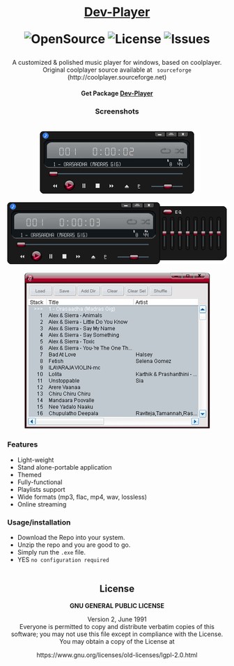 <h1 align="center">

[Dev-Player](https://github.com/devallabharath/Dev-Player)

![OpenSource](https://img.shields.io/badge/OpenSource-Yes-green)
![License](https://img.shields.io/badge/License-GPL2-blue)
![Issues](https://img.shields.io/github/issues/devallabharath/Dev-Player?style=flat)

</h1>

<p align="center">
A customized & polished music player for windows, based on coolplayer.<br>
Original coolplayer source available at <code> sourceforge</code>  (http://coolplayer.sourceforge.net)
</p>

<h4 align="center">

 Get Package
 [Dev-Player](https://github.com/devallabharath/Dev-Player/releases)

</h4>

<h3 align="center"> Screenshots <br><br>

![Player](https://github.com/devallabharath/Dev-Player/blob/master/Screenshots/screen1.PNG "Player")

![Equilizer](https://github.com/devallabharath/Dev-Player/blob/master/Screenshots/screen2.PNG "Equilizer")

![Playlist](https://github.com/devallabharath/Dev-Player/blob/master/Screenshots/screen3.PNG "Playlist")

</h3>

### Features
* Light-weight
* Stand alone-portable application
* Themed
* Fully-functional
* Playlists support
* Wide formats (mp3, flac, mp4, wav, lossless)
* Online streaming


### Usage/installation
* Download the Repo into your system.
* Unzip the repo and you are good to go.
* Simply run the <code>.exe</code> file.
* YES <code>no configuration required</code>
<br><br>

<h2 align="center"> License </h2>
<p align="center"><b> GNU GENERAL PUBLIC LICENSE </b></p>
<p align="center"> Version 2, June 1991 <br>
 Everyone is permitted to copy and distribute verbatim copies
 of this software; you may not use this file except in compliance with the License.<br>
 You may obtain a copy of the License at
</p>
<p align="center"> https://www.gnu.org/licenses/old-licenses/lgpl-2.0.html </p>

